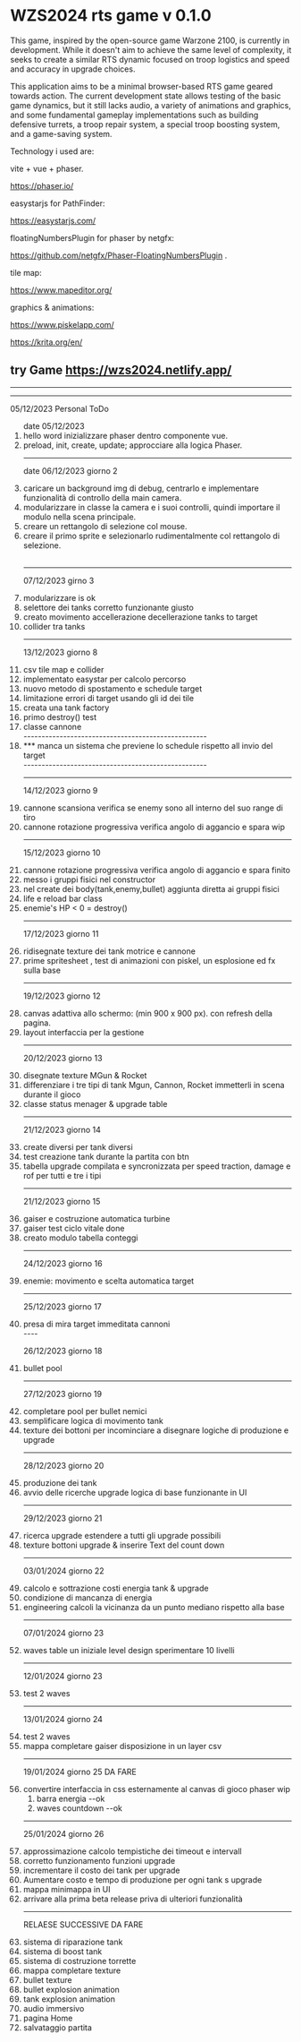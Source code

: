 # WZS2024 rts game v 0.1.0

This game, inspired by the open-source game Warzone 2100, is currently in development. While it doesn't aim to achieve the same level of complexity, it seeks to create a similar RTS dynamic focused on troop logistics and speed and accuracy in upgrade choices.

This application aims to be a minimal browser-based RTS game geared towards action. The current development state allows testing of the basic game dynamics, but it still lacks audio, a variety of animations and graphics, and some fundamental gameplay implementations such as building defensive turrets, a troop repair system, a special troop boosting system, and a game-saving system.

Technology i used are:

vite + vue + phaser.

 https://phaser.io/


easystarjs for PathFinder:

https://easystarjs.com/

floatingNumbersPlugin for phaser by netgfx:

https://github.com/netgfx/Phaser-FloatingNumbersPlugin .

tile map:

https://www.mapeditor.org/

graphics & animations:

https://www.piskelapp.com/

https://krita.org/en/


try Game https://wzs2024.netlify.app/
-----------------------------------------
----------------------
----------------------



05/12/2023 
Personal ToDo
<ol>
  date 05/12/2023
  <li> hello word inizializzare phaser dentro componente vue.</li>
  <li> preload, init, create, update; approcciare alla logica Phaser.</li>

  ----
  date 06/12/2023 giorno 2
  <li> caricare un background img di debug, centrarlo e implementare funzionalità di controllo della main camera.</li>
  <li>modularizzare in classe la camera e i suoi controlli, quindi importare il modulo nella scena principale.</li>
  <li>creare un rettangolo di selezione col mouse.</li>
  <li>creare il primo sprite e selezionarlo rudimentalmente col rettangolo di selezione.</li>
  <br>

----------
07/12/2023 girno 3
  <li>modularizzare is ok</li>
  <li>selettore dei tanks corretto funzionante giusto</li>
  <li>creato movimento accellerazione decellerazione tanks to target </li>
  <li>collider tra tanks </li>

---
13/12/2023 giorno 8
  <li>csv tile map e collider</li>
  <li>implementato easystar per calcolo percorso</li>
  <li>nuovo metodo di spostamento e schedule target</li>
  <li>limitazione errori di target usando gli id dei tile</li>
  <li>creata una tank factory</li>
  <li>primo destroy() test</li>
  <li>classe cannone</li>
  ---------------------------------------------------
  <li> *** manca un sistema che previene lo schedule rispetto all invio del target</li>
  ---------------------------------------------------
  
---
14/12/2023 giorno 9
  <li>cannone scansiona verifica se enemy sono all interno del suo range di tiro</li>
  <li>cannone rotazione progressiva verifica angolo di aggancio e spara wip</li>
  
  
---
15/12/2023 giorno 10
  <li>cannone rotazione progressiva verifica angolo di aggancio e spara finito</li>
  <li>messo i gruppi fisici nel constructor</li>
  <li>nel create dei body(tank,enemy,bullet) aggiunta diretta ai gruppi fisici</li>
  <li>life e reload bar class</li>
  <li>enemie's HP < 0 = destroy()</li>

---
17/12/2023 giorno 11
  <li>ridisegnate texture dei tank motrice e cannone</li>
  <li>prime spritesheet , test di animazioni con piskel, un esplosione ed fx sulla base</li>

----
19/12/2023 giorno 12
  <li>canvas adattiva allo schermo: (min 900 x 900 px). con refresh della pagina. </li>
  <li>layout interfaccia per la gestione </li>

----
20/12/2023 giorno 13
  <li>disegnate texture  MGun & Rocket </li>
  <li>differenziare i tre tipi di tank Mgun, Cannon, Rocket immetterli in scena durante il gioco </li>
  <li>classe status menager & upgrade table</li>

----
21/12/2023 giorno 14
  <li>create diversi per tank diversi</li>
  <li>test creazione tank durante la partita con btn</li>
  <li>tabella upgrade compilata e syncronizzata per speed traction, damage e rof per tutti e tre i tipi</li>

----
21/12/2023 giorno 15
  <li>gaiser e costruzione automatica turbine</li>
  <li>gaiser test ciclo vitale done</li>
  <li>creato modulo tabella conteggi</li>

----
24/12/2023 giorno 16
<li>enemie:  movimento e scelta automatica target </li>

----
25/12/2023 giorno 17
<li>presa di mira target immeditata cannoni </li>
----

26/12/2023 giorno 18
<li>bullet pool</li>

----
27/12/2023 giorno 19
<li>completare pool per bullet nemici</li>
<li>semplificare logica di movimento tank</li>
<li>texture dei bottoni per incominciare a disegnare logiche di produzione e upgrade</li>

----
28/12/2023 giorno 20
<li>produzione dei tank</li>
<li>avvio delle ricerche upgrade logica di base funzionante in UI</li>

----
  29/12/2023 giorno 21
<li>ricerca upgrade estendere a tutti gli upgrade possibili</li>
<li>texture bottoni upgrade & inserire Text del count down </li>

----
  03/01/2024 giorno 22
<li>calcolo e sottrazione costi energia tank & upgrade</li>
<li>condizione di mancanza di energia</li>
<li>engineering calcoli la vicinanza da un punto mediano rispetto alla base</li>

----
  07/01/2024 giorno 23
<li>waves table un iniziale level design sperimentare 10 livelli </li>


----
  12/01/2024 giorno 23
<li>test 2 waves</li>


----
  13/01/2024 giorno 24
<li>test 2 waves</li>
<li>mappa completare gaiser disposizione in un layer csv</li>

----
19/01/2024 giorno 25
DA FARE
<li>
convertire interfaccia in css esternamente al canvas di gioco phaser wip
<ol>
    <li>barra energia --ok</li>
    <li>waves countdown --ok</li>
</ol>
</li>

---
25/01/2024 giorno 26

  <li>approssimazione calcolo tempistiche dei timeout e intervall</li>
  <li>corretto funzionamento funzioni upgrade</li>
  <li>incrementare il costo dei tank per upgrade</li>
  <li>Aumentare costo e tempo di produzione per ogni tank s upgrade</li>
  <li>mappa minimappa in UI</li>
  <li>arrivare alla prima beta release priva di ulteriori funzionalità</li>

----
RELAESE SUCCESSIVE
DA FARE
<li>sistema di riparazione tank</li>
<li>sistema di boost tank</li>
<li>sistema di costruzione torrette</li>
<li>mappa completare texture </li>
<li>bullet texture</li>
<li>bullet explosion animation</li>
<li>tank explosion animation</li>
<li>audio immersivo</li>
<li>pagina Home</li>
<li>salvataggio partita</li>


